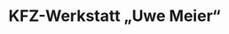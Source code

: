 ---
title: "KFZ-Werkstatt „Uwe Meier“"
url: /petershagen/kfz-werkstatt-uwe-meier/
shop: Autowerkstatt
---